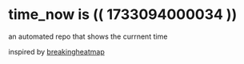 # time_now is (( 1733094000034 ))

an automated repo that shows the currnent time

inspired by [breakingheatmap](https://github.com/breakingheatmap/breakingheatmap)